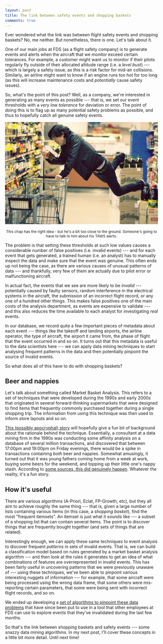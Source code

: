 ```yaml
---
layout: post
title: The link between safety events and shopping baskets
comments: true
---
```


Ever wondered what the link was between flight safety events and shopping
baskets? No, me neither. But nonetheless, there is one. Let's talk about it.

One of our main jobs at FDS (as a flight safety company) is to generate events
and alerts when the aircraft that we monitor exceed certain tolerances. For
example, a customer might want us to monitor if their pilots regularly fly
outside of their allocated altitude range (i.e. a *level bust*) --- which is
largely a safety issue, as this is a risk factor for mid-air collisions.
Similarly, an airline might want to know if an engine runs too hot for too long
(as this will increase maintenance costs and *potentially* cause safety
issues).

<!-- more -->

So, what's the point of this post? Well, as a company, we're interested in
generating as many events as possible --- that is, we set our event thresholds
with a *very low tolerance* for deviation or error. The point of doing this is
to flag up as many potential safety problems as possible, and thus to hopefully
catch all genuine safety events.

![A man floating in the air in a grocery shop](/images/shopping_flying.jpg)
<p style="font-size: 12px; text-align: center;">This chap has the right idea -
but he's a bit too close to the ground. Someone's going to have to talk to him
about his TAWS alerts.</p>

The problem is that setting these thresholds at such low values causes a
considerable number of false positives (i.e. invalid events) --- and for each
event that gets generated, a trained human (i.e. an analyst) has to manually
inspect the data and make sure that the event was genuine. This often ends up
not being the case, as there are various causes of unusual patterns of data ---
and thankfully, very few of them are actually due to pilot error or
malfunctioning aircraft.

In actual fact, the events that we see are more likely to be *invalid* ---
potentially caused by faulty sensors, random interference in the electrical
systems in the aircraft, the submission of an incorrect flight record, or any
one of a hundred other things. This makes false positives one of the main costs
of the analysis department, as events are expensive to validate --- and this
also reduces the time available to each analyst for investigating *real*
events.

In our database, we record quite a few important pieces of metadata about each
event --- things like the takeoff and landing airports, the airline operator,
the type of aircraft, the airport it came from, the phase of flight that the
event occurred in and so on. It turns out that this metadata is useful to the
data scientists here --- we can apply data mining techniques to start analysing
frequent patterns in the data and then potentially pinpoint the source of
invalid events.

So what does all of this have to do with shopping baskets?


## Beer and nappies

Let's talk about something called Market Basket Analysis. This refers to a set
of techniques that were developed during the 1990s and early 2000s that
originated in several forward-thinking supermarkets that were designed to find
items that frequently commonly purchased together during a single shopping
trip. The information from using this technique was then used to inform store
layouts and so on.

[This (possibly apocryphal) story][bn] will hopefully give a fun bit of
background about the rationale behind the technique. Essentially, a consultant
at a data mining firm in the 1990s was conducting some affinity analysis on a
database of several million transactions, and discovered that between 17:00pm
and 19:00pm on Friday evenings, there would be a spike in transactions
containing *both* beer and nappies. Somewhat amusingly, it turned out that it
was young fathers coming home from a week at work, buying some beers for the
weekend, and topping up their little one's nappy stash. According to [some
sources, this did genuinely happen][dn]. Whatever the reality, it's a fun
story.

[bn]: https://www.theregister.co.uk/2006/08/15/beer_diapers
[dn]: http://www.dssresources.com/newsletters/66.php


## How it's useful

There are various algorithms (A-Priori, Eclat, FP-Growth, etc), but they all
aim to achieve roughly the same thing --- that is, given a large number of
lists containing various items (in this case, a *shopping basket*), find the
most "frequent itemsets". An itemset is just what it sounds like --- a subset
of a shopping list that can contain several items. The point is to discover
things that are frequently bought together (and sets of things that are
related).

Interestingly enough, we can apply these same techniques to event analysis to
discover frequent *patterns* in sets of invalid events. That is, we can build a
classification model based on rules generated by a market basket analysis
algorithm --- and then look at the rules it generates to get an idea of what
combinations of features are overrepresented in invalid events. This has been
fairly useful in uncovering patterns that we were previously unaware of ---
using these techniques, we've been able to pinpoint various interesting nuggets
of information --- for example, that some aircraft were being processed using
the wrong data frame, that some others were mis-reporting certain parameters,
that some were being sent with incorrect flight records, and so on.

We ended up developing a [set of algorithms to pinpoint these data
problems][gh] that have since been put to use in a tool that other employees at
FDS can use to explore events that they've invalidated during the last few
months.

So that's the link between shopping baskets and safety events --- some snazzy
data mining algorithms. In my next post, I'll cover these concepts in a little
bit more detail. Until next time!

[gh]: https://github.com/FlightDataServices/carmine
